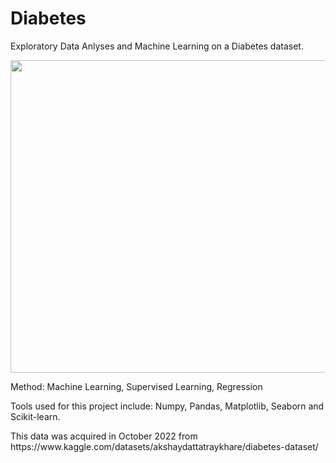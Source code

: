 <body>
  <h1>Diabetes</h1>
   <p>Exploratory Data Anlyses and Machine Learning on a Diabetes dataset.</p>
  <div id="media">
      <img src="https://cdn.pixabay.com/photo/2021/10/21/12/07/diabetes-6728917_1280.png" width="800" height="500"/>
       
       
  </div>
   <p>Method: Machine Learning, Supervised Learning, Regression </p>
   <p>Tools used for this project include: Numpy, Pandas, Matplotlib, Seaborn and Scikit-learn. </p>
   <p>This data was acquired in October 2022 from https://www.kaggle.com/datasets/akshaydattatraykhare/diabetes-dataset/</p>
</body>

